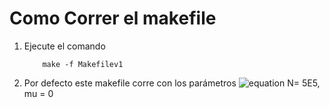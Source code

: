 Como Correr el makefile
=======================

1. Ejecute el comando
	```
		make -f Makefilev1
	```
2. Por defecto este makefile corre con los parámetros ![equation](https://latex.codecogs.com/gif.latex?N=5\times10^5)
N= 5E5, mu = 0